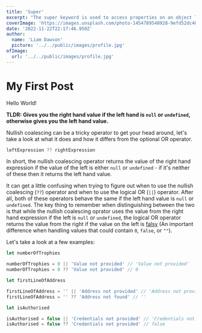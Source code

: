 ```yaml
---
title: 'Super'
excerpt: "The super keyword is used to access properties on an object literal or class's Prototype, or invoke a superclass's constructor."
coverImage: 'https://images.unsplash.com/photo-1454789548928-9efd52dc4031?ixlib=rb-4.0.3&ixid=MnwxMjA3fDB8MHxwaG90by1wYWdlfHx8fGVufDB8fHx8&auto=format&fit=crop&w=1760&q=80'
date: '2022-11-22T22:17:46.950Z'
author:
  name: 'Liam Dawson'
  picture: '../../public/images/profile.jpg'
ofImage:
  url: '../../public/images/profile.jpg'
---
```


# My First Post

Hello World!

**TLDR: Gives you the right hand value if the left hand is `null` or `undefined`, otherwise gives you the left hand value.**

Nullish coalescing can be a tricky operator to get your head around, let's take a look at what it does and how it differs from the optional OR operator.

```javascript
leftExpression ?? rightExpression
```

In short, the nullish coalescing operator returns the value of the right hand expression if the value of the left is either `null` or `undefined` - if it's neither of these then it returns the left hand value.

It can get a little confusing when trying to figure out when to use the nullish coalescing (`??`) operator and when to use the logical OR (`||`) operator. After all, both of these operators behave the same if the left hand value is `null` or `undefined`. The key thing to remember when distinguishing between the two is that while the nullish coalescing oprator uses the value from the right hand expression if the left is `null` or `undefined`, the logical OR operator returns the value from the right if the value on the left is [falsy](https://developer.mozilla.org/en-US/docs/Glossary/Falsy) (An important difference when handling values that could contain `0`, `false`, or `""`).

Let's take a look at a few examples:

```javascript
let numberOfTrophies

numberOfTrophies = 0 || 'Value not provided' // 'Value not provided'
numberOfTrophies = 0 ?? 'Value not provided' // 0

let firstLineOfAddress

firstLineOfAddress = '' || 'Address not provided' // 'Address not provided'
firstLineOfAddress = '' ?? 'Address not found' // ''

let isAuthorised

isAuthorised = false || 'Credentials not provided' // 'Credentials not provided'
isAuthorised = false ?? 'Credentials not provided' // false
```
